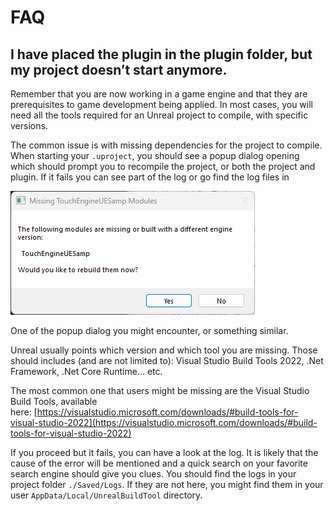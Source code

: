 # FAQ

## I have placed the plugin in the plugin folder, but my project doesn’t start anymore.

Remember that you are now working in a game engine and that they are prerequisites to game development being applied. In most cases, you will need all the tools required for an Unreal project to compile, with specific versions.

The common issue is with missing dependencies for the project to compile. When starting your `.uproject`, you should see a popup dialog opening which should prompt you to recompile the project, or both the project and plugin. If it fails you can see part of the log or go find the log files in 

![One of the popup dialog you might encounter, or something similar.](assets/FAQ/rebuild_dialog.png)

One of the popup dialog you might encounter, or something similar.

Unreal usually points which version and which tool you are missing. Those should includes (and are not limited to): Visual Studio Build Tools 2022, .Net Framework, .Net Core Runtime... etc.

The most common one that users might be missing are the Visual Studio Build Tools, available here: [https://visualstudio.microsoft.com/downloads/#build-tools-for-visual-studio-2022](https://visualstudio.microsoft.com/downloads/#build-tools-for-visual-studio-2022)

If you proceed but it fails, you can have a look at the log. It is likely that the cause of the error will be mentioned and a quick search on your favorite search engine should give you clues. You should find the logs in your project folder `./Saved/Logs`. If they are not here, you might find them in your user `AppData/Local/UnrealBuildTool` directory.